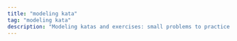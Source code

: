 ```yaml
---
title: "modeling kata"
tag: "modeling kata"
description: "Modeling katas and exercises: small problems to practice meta‑modeling, constraints, and editor design."
---
```

